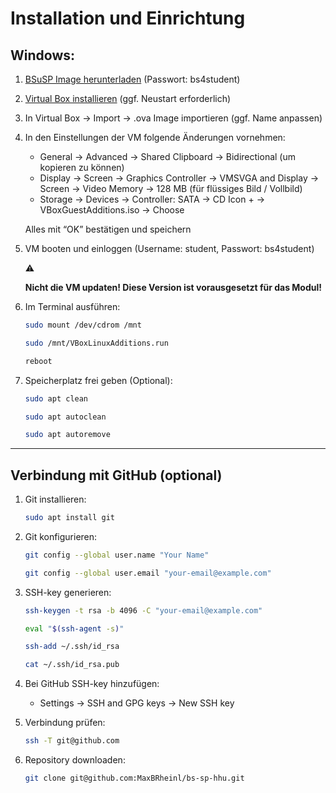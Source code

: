 # Installation und Einrichtung

## Windows:

1. [BSuSP Image herunterladen](https://uni-duesseldorf.sciebo.de/s/55xwyumuCKrfoJk/download) (Passwort: bs4student)
2. [Virtual Box installieren](https://download.virtualbox.org/virtualbox/7.1.6/VirtualBox-7.1.6-167084-Win.exe) (ggf. Neustart erforderlich)
3. In Virtual Box → Import → .ova Image importieren (ggf. Name anpassen)
4. In den Einstellungen der VM folgende Änderungen vornehmen:
    - General → Advanced → Shared Clipboard → Bidirectional (um kopieren zu können)
    - Display → Screen → Graphics Controller → VMSVGA and Display → Screen → Video Memory → 128 MB (für flüssiges Bild / Vollbild)
    - Storage → Devices → Controller: SATA → CD Icon + → VBoxGuestAdditions.iso → Choose
    
    Alles mit “OK” bestätigen und speichern
    
5. VM booten und einloggen (Username: student, Passwort: bs4student)
    
    <aside>
    ⚠️
    
    **Nicht die VM updaten! Diese Version ist vorausgesetzt für das Modul!**
    
    </aside>
    
6. Im Terminal ausführen:
    
    ```bash
    sudo mount /dev/cdrom /mnt
    ```
    
    ```bash
    sudo /mnt/VBoxLinuxAdditions.run
    ```
    
    ```bash
    reboot
    ```
    
7. Speicherplatz frei geben (Optional):
    
    ```bash
    sudo apt clean
    ```
    
    ```bash
    sudo apt autoclean
    ```
    
    ```bash
    sudo apt autoremove
    ```
    

---

## Verbindung mit GitHub (optional)

1. Git installieren:
    
    ```bash
    sudo apt install git
    ```
    
2. Git konfigurieren:
    
    ```bash
    git config --global user.name "Your Name"
    ```
    
    ```bash
    git config --global user.email "your-email@example.com"
    ```
    
3. SSH-key generieren:
    
    ```bash
    ssh-keygen -t rsa -b 4096 -C "your-email@example.com"
    ```
    
    ```bash
    eval "$(ssh-agent -s)"
    ```
    
    ```bash
    ssh-add ~/.ssh/id_rsa
    ```
    
    ```bash
    cat ~/.ssh/id_rsa.pub
    ```
    
4. Bei GitHub SSH-key hinzufügen:
    - Settings → SSH and GPG keys → New SSH key
5. Verbindung prüfen:
    
    ```bash
    ssh -T git@github.com
    ```
    
6. Repository downloaden:
    
    ```bash
    git clone git@github.com:MaxBRheinl/bs-sp-hhu.git
    ```
